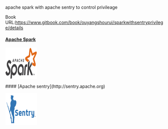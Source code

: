 apache spark with apache sentry to control privileage

Book URL:https://www.gitbook.com/book/ouyangshourui/sparkwithsentryprivilege/details

#### [Apache Spark](http://spark.apache.org)
<p>
<a href="http://spark.apache.org"><img src="picture/spark-logo-trademark.png" align="middle" height="100" width="100" ></a>
<p/>
#### [Apache sentry](http://sentry.apache.org)

<p>
<a href="http://sentry.apache.org"><img src="picture/sentry.png" align="middle" height="100" width="100" ></a>
<p/>


